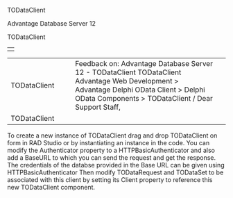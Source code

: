 TODataClient




Advantage Database Server 12  

TODataClient

|  |
| --- |
|  |

|  |  |  |  |  |
| --- | --- | --- | --- | --- |
| TODataClient |  |  | Feedback on: Advantage Database Server 12 - TODataClient TODataClient Advantage Web Development > Advantage Delphi OData Client > Delphi OData Components > TODataClient / Dear Support Staff, |  |
| TODataClient |  |  |  |  |

To create a new instance of TODataClient drag and drop TODataClient on form in RAD Studio or by instantiating an instance in the code. You can modify the Authenticator property to a HTTPBasicAuthenticator and also add a BaseURL to which you can send the request and get the response. The credentials of the databse provided in the Base URL can be given using HTTPBasicAuthenticator Then modify TODataRequest and TODataSet to be associated with this client by setting its Client property to reference this new TODataClient component.